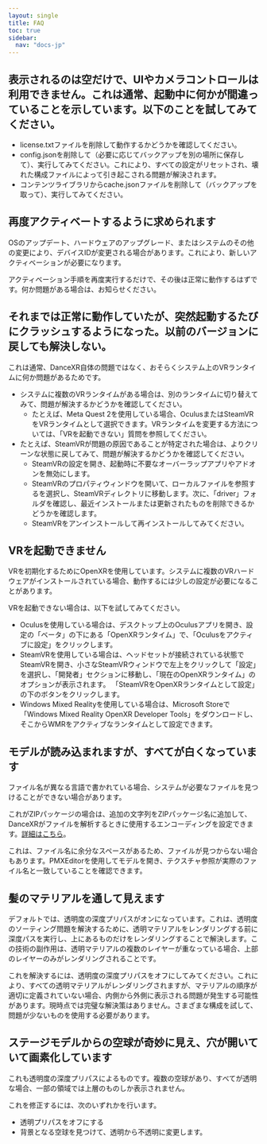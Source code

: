 ```yaml
---
layout: single
title: FAQ
toc: true
sidebar:
  nav: "docs-jp"
---
```


## 表示されるのは空だけで、UIやカメラコントロールは利用できません。これは通常、起動中に何かが間違っていることを示しています。以下のことを試してみてください。
* license.txtファイルを削除して動作するかどうかを確認してください。
* config.jsonを削除して（必要に応じてバックアップを別の場所に保存して）、実行してみてください。これにより、すべての設定がリセットされ、壊れた構成ファイルによって引き起こされる問題が解決されます。
* コンテンツライブラリからcache.jsonファイルを削除して（バックアップを取って）、実行してみてください。


## 再度アクティベートするように求められます
OSのアップデート、ハードウェアのアップグレード、またはシステムのその他の変更により、デバイスIDが変更される場合があります。これにより、新しいアクティベーションが必要になります。

アクティベーション手順を再度実行するだけで、その後は正常に動作するはずです。何か問題がある場合は、お知らせください。


## それまでは正常に動作していたが、突然起動するたびにクラッシュするようになった。以前のバージョンに戻しても解決しない。
これは通常、DanceXR自体の問題ではなく、おそらくシステム上のVRランタイムに何か問題があるためです。
* システムに複数のVRランタイムがある場合は、別のランタイムに切り替えてみて、問題が解決するかどうかを確認してください。
  * たとえば、Meta Quest 2を使用している場合、OculusまたはSteamVRをVRランタイムとして選択できます。VRランタイムを変更する方法については、「VRを起動できない」質問を参照してください。
* たとえば、SteamVRが問題の原因であることが特定された場合は、よりクリーンな状態に戻してみて、問題が解決するかどうかを確認してください。
  * SteamVRの設定を開き、起動時に不要なオーバーラップアプリやアドオンを無効にします。
  * SteamVRのプロパティウィンドウを開いて、ローカルファイルを参照するを選択し、SteamVRディレクトリに移動します。次に、「driver」フォルダを確認し、最近インストールまたは更新されたものを削除できるかどうかを確認します。
  * SteamVRをアンインストールして再インストールしてみてください。


## VRを起動できません
VRを初期化するためにOpenXRを使用しています。システムに複数のVRハードウェアがインストールされている場合、動作するには少しの設定が必要になることがあります。

VRを起動できない場合は、以下を試してみてください。
* Oculusを使用している場合は、デスクトップ上のOculusアプリを開き、設定の「ベータ」の下にある「OpenXRランタイム」で、「Oculusをアクティブに設定」をクリックします。
* SteamVRを使用している場合は、ヘッドセットが接続されている状態でSteamVRを開き、小さなSteamVRウィンドウで左上をクリックして「設定」を選択し、「開発者」セクションに移動し、「現在のOpenXRランタイム」のオプションが表示されます。 「SteamVRをOpenXRランタイムとして設定」の下のボタンをクリックします。
* Windows Mixed Realityを使用している場合は、Microsoft Storeで「Windows Mixed Reality OpenXR Developer Tools」をダウンロードし、そこからWMRをアクティブなランタイムとして設定できます。


## モデルが読み込まれますが、すべてが白くなっています
ファイル名が異なる言語で書かれている場合、システムが必要なファイルを見つけることができない場合があります。

これがZIPパッケージの場合は、追加の文字列をZIPパッケージ名に追加して、DanceXRがファイルを解析するときに使用するエンコーディングを設定できます。[詳細はこちら](zip_format.md)。

これは、ファイル名に余分なスペースがあるため、ファイルが見つからない場合もあります。PMXEditorを使用してモデルを開き、テクスチャ参照が実際のファイル名と一致していることを確認できます。


## 髪のマテリアルを通して見えます
デフォルトでは、透明度の深度プリパスがオンになっています。これは、透明度のソーティング問題を解決するために、透明マテリアルをレンダリングする前に深度パスを実行し、上にあるものだけをレンダリングすることで解決します。この技術の副作用は、透明マテリアルの複数のレイヤーが重なっている場合、上部のレイヤーのみがレンダリングされることです。

これを解決するには、透明度の深度プリパスをオフにしてみてください。これにより、すべての透明マテリアルがレンダリングされますが、マテリアルの順序が適切に定義されていない場合、内側から外側に表示される問題が発生する可能性があります。現時点では完璧な解決策はありません。さまざまな構成を試して、問題が少ないものを使用する必要があります。


## ステージモデルからの空球が奇妙に見え、穴が開いていて画素化しています
これも透明度の深度プリパスによるものです。複数の空球があり、すべてが透明な場合、一部の領域では上層のものしか表示されません。

これを修正するには、次のいずれかを行います。
* 透明プリパスをオフにする
* 背景となる空球を見つけて、透明から不透明に変更します。